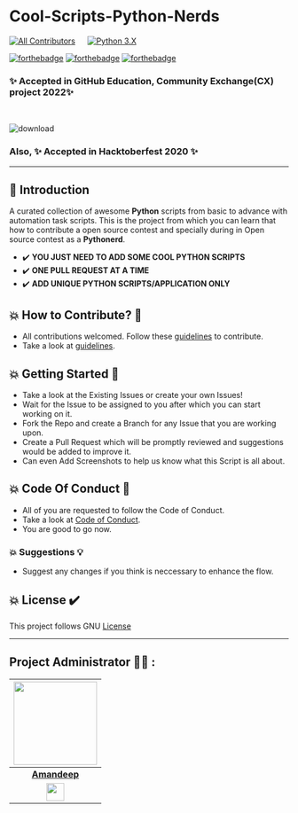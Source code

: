 # Cool-Scripts-Python-Nerds

<!-- ALL-CONTRIBUTORS-BADGE:START - Do not remove or modify this section -->
[![All Contributors](https://img.shields.io/badge/all_contributors-34-orange.svg?style=flat-square)](#contributors-)  &emsp;  [![Python 3.X](https://img.shields.io/badge/python-3.X-blue.svg)](https://www.python.org/downloads/release/python-360/) 
<!-- ALL-CONTRIBUTORS-BADGE:END -->

[![forthebadge](https://forthebadge.com/images/badges/built-by-developers.svg)](https://forthebadge.com)
[![forthebadge](https://forthebadge.com/images/badges/built-with-love.svg)](https://forthebadge.com)
[![forthebadge](https://forthebadge.com/images/badges/made-with-python.svg)](https://forthebadge.com)

### ✨ Accepted in **GitHub Education, Community Exchange(CX) project 2022**✨
<br>

  ![download](https://user-images.githubusercontent.com/55224891/168888199-65446993-30f7-4995-b45d-d7bb0c1caba9.png)

### Also, ✨ Accepted in Hacktoberfest 2020 ✨


<hr>


## 📌 Introduction
A curated collection of awesome **Python** scripts from basic to advance with automation task scripts. This is the project from which you can learn that how to contribute a open source contest and specially during in Open source contest as a **Pythonerd**. 
* ✔️ **YOU JUST NEED TO ADD SOME COOL PYTHON SCRIPTS** 
* ✔️ **ONE PULL REQUEST AT A TIME** 
* ✔️ **ADD UNIQUE PYTHON SCRIPTS/APPLICATION ONLY** 

## 💥 How to Contribute? 🤩
- All contributions welcomed. Follow these [guidelines](Contribution.md) to contribute.
- Take a look at [guidelines](Contribution.md).

## 💥 Getting Started 🤘

- Take a look at the Existing Issues or create your own Issues!
- Wait for the Issue to be assigned to you after which you can start working on it.
- Fork the Repo and create a Branch for any Issue that you are working upon.
- Create a Pull Request which will be promptly reviewed and suggestions would be added to improve it.
- Can even Add Screenshots to help us know what this Script is all about.

## 💥 Code Of Conduct 📌
- All of you are requested to follow the Code of Conduct. 
- Take a look at [Code of Conduct](https://github.com/amandp13/Cool-Scripts-Python-Nerds/blob/master/CODE_OF_CONDUCT.md).
- You are good to go now.

### 💥 Suggestions 💡

- Suggest any changes if you think is neccessary to enhance the flow. 

## 💥 License ✔️
This project follows GNU [License](LICENSE)

<hr>


## Project Administrator 🧑‍💻 :

|<a href="https://github.com/amandp13"><img src="https://s3-ap-southeast-1.amazonaws.com/mirakee.com/users/avatars/000/455/424/large/521efe318161ad2acde67c894405bc8c.jpeg?1552836139" width=150px height=150px /></a>|
| :-----------------------------------------------------------------------------------------------------------------------------------------------------------------------------------------------------------------------------------------------------------------: |
|                                                                                      **[Amandeep](https://www.linkedin.com/in/iamandeep/)**                                                                                       |
| <a href="https://www.linkedin.com/in/aman-deep-5b614a190/"><img src="https://mpng.subpng.com/20180324/vhe/kisspng-linkedin-computer-icons-logo-social-networking-ser-facebook-5ab6ebfe5f5397.2333748215219374063905.jpg" width="32px" height="32px"></a> |
